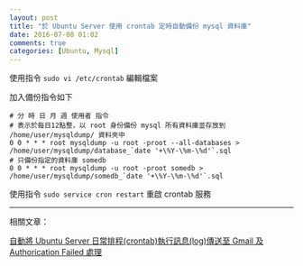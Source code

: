 ```yaml
---
layout: post
title: "於 Ubuntu Server 使用 crontab 定時自動備份 mysql 資料庫"
date: 2016-07-08 01:02
comments: true
categories: [Ubuntu, Mysql]
---
```

使用指令 ``sudo vi /etc/crontab`` 編輯檔案

加入備份指令如下

	# 分 時 日 月 週 使用者 指令
	# 表示於每日12點整，以 root 身份備份 mysql 所有資料庫並存放到 /home/user/mysqldump/ 資料夾中
	0 0 * * * root mysqldump -u root -proot --all-databases > /home/user/mysqldump/database_`date '+\%Y-\%m-\%d'`.sql
	# 只備份指定的資料庫 somedb
	0 0 * * * root mysqldump -u root -proot somedb > /home/user/mysqldump/somedb_`date '+\%Y-\%m-\%d'`.sql

使用指令 ``sudo service cron restart`` 重啟 crontab 服務

---

相關文章：

[自動將 Ubuntu Server 日常排程(crontab)執行訊息(log)傳送至 Gmail 及 Authorication Failed 處理](/blog/2016/07/08/sending-log-email-by-crontab-daily-schedule-from-ubuntu-server/)

